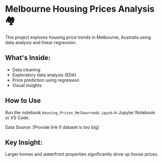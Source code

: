 # Melbourne Housing Prices Analysis 🏘️

This project explores housing price trends in Melbourne, Australia using data analysis and linear regression.

## What's Inside:
- Data cleaning
- Exploratory data analysis (EDA)
- Price prediction using regression
- Visual insights

## How to Use
Run the notebook `Housing_Prices_MelbourneAU.ipynb` in Jupyter Notebook or VS Code.

Data Source: [Provide link if dataset is too big]

## Key Insight:
Larger homes and waterfront properties significantly drive up house prices.
